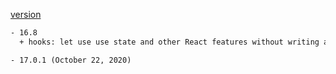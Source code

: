 [version](https://reactjs.org/versions/)

```html
- 16.8
  + hooks: let use use state and other React features without writing a class.

- 17.0.1 (October 22, 2020)
```
